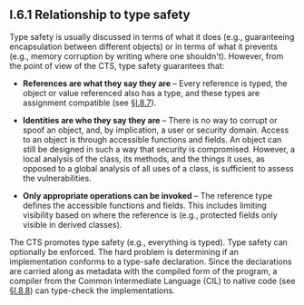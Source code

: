 ## I.6.1 Relationship to type safety

Type safety is usually discussed in terms of what it does (e.g., guaranteeing encapsulation between different objects) or in terms of what it prevents (e.g., memory corruption by writing where one shouldn't). However, from the point of view of the CTS, type safety guarantees that:

 * **References are what they say they are** &ndash; Every reference is typed, the object or value referenced also has a type, and these types are assignment compatible (see §[I.8.7](i.8.7-assignment-compatibility.md)).

 * **Identities are who they say they are** &ndash; There is no way to corrupt or spoof an object, and, by implication, a user or security domain. Access to an object is through accessible functions and fields. An object can still be designed in such a way that security is compromised. However, a local analysis of the class, its methods, and the things it uses, as opposed to a global analysis of all uses of a class, is sufficient to assess the vulnerabilities.

 * **Only appropriate operations can be invoked** &ndash; The reference type defines the accessible functions and fields. This includes limiting visibility based on where the reference is (e.g., protected fields only visible in derived classes).

The CTS promotes type safety (e.g., everything is typed). Type safety can optionally be enforced. The hard problem is determining if an implementation conforms to a type-safe declaration. Since the declarations are carried along as metadata with the compiled form of the program, a compiler from the Common Intermediate Language (CIL) to native code (see §[I.8.8](i.8.8-type-safety-and-verification.md)) can type-check the implementations.
